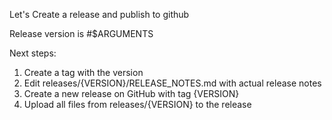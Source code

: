 Let's Create a release and publish to github

Release version is #$ARGUMENTS

Next steps:

1. Create a tag with the version
2. Edit releases/{VERSION}/RELEASE_NOTES.md with actual release notes
3. Create a new release on GitHub with tag {VERSION}
4. Upload all files from releases/{VERSION} to the release